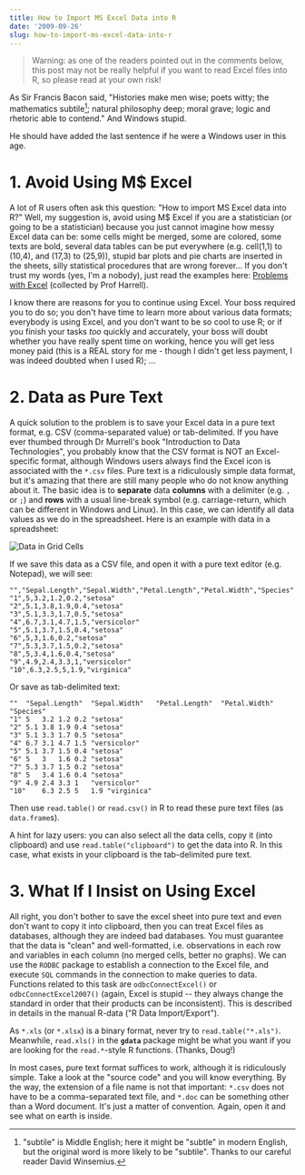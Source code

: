 ```yaml
---
title: How to Import MS Excel Data into R
date: '2009-09-26'
slug: how-to-import-ms-excel-data-into-r
---
```


> Warning: as one of the readers pointed out in the comments below, this post may not be really helpful if you want to read Excel files into R, so please read at your own risk!

As Sir Francis Bacon said, "Histories make men wise; poets witty; the mathematics subtile[^1]; natural philosophy deep; moral grave; logic and rhetoric able to contend." And Windows stupid.

He should have added the last sentence if he were a Windows user in this age.

# 1. Avoid Using M$ Excel

A lot of R users often ask this question: "How to import MS Excel data into R?" Well, my suggestion is, avoid using M$ Excel if you are a statistician (or going to be a statistician) because you just cannot imagine how messy Excel data can be: some cells might be merged, some are colored, some texts are bold, several data tables can be put everywhere (e.g. cell(1,1) to (10,4), and (17,3) to (25,9)), stupid bar plots and pie charts are inserted in the sheets, silly statistical procedures that are wrong forever... If you don't trust my words (yes, I'm a nobody), just read the examples here: [Problems with Excel](http://biostat.mc.vanderbilt.edu/twiki/bin/view/Main/ExcelProblems) (collected by Prof Harrell).

I know there are reasons for you to continue using Excel. Your boss required you to do so; you don't have time to learn more about various data formats; everybody is using Excel, and you don't want to be so cool to use R; or if you finish your tasks _too_ quickly and accurately, your boss will doubt whether you have really spent time on working, hence you will get less money paid (this is a REAL story for me - though I didn't get less payment, I was indeed doubted when I used R); ...

# 2. Data as Pure Text

A quick solution to the problem is to save your Excel data in a pure text format, e.g. CSV (comma-separated value) or tab-delimited. If you have ever thumbed through Dr Murrell's book "Introduction to Data Technologies", you probably know that the CSV format is NOT an Excel-specific format, although Windows users always find the Excel icon is associated with the `*.csv` files. Pure text is a ridiculously simple data format, but it's amazing that there are still many people who do not know anything about it. The basic idea is to **separate** data **columns** with a delimiter (e.g. `,` or `;`) and **rows** with a usual line-break symbol (e.g. carriage-return, which can be different in Windows and Linux). In this case, we can identify all data values as we do in the spreadsheet. Here is an example with data in a spreadsheet:

![Data in Grid Cells](https://db.yihui.name/imgur/3okhD.png)

If we save this data as a CSV file, and open it with a pure text editor (e.g. Notepad), we will see:

    "","Sepal.Length","Sepal.Width","Petal.Length","Petal.Width","Species"
    "1",5,3.2,1.2,0.2,"setosa"
    "2",5.1,3.8,1.9,0.4,"setosa"
    "3",5.1,3.3,1.7,0.5,"setosa"
    "4",6.7,3.1,4.7,1.5,"versicolor"
    "5",5.1,3.7,1.5,0.4,"setosa"
    "6",5,3,1.6,0.2,"setosa"
    "7",5.3,3.7,1.5,0.2,"setosa"
    "8",5,3.4,1.6,0.4,"setosa"
    "9",4.9,2.4,3.3,1,"versicolor"
    "10",6.3,2.5,5,1.9,"virginica"

Or save as tab-delimited text:

    ""	"Sepal.Length"	"Sepal.Width"	"Petal.Length"	"Petal.Width"	"Species"
    "1"	5	3.2	1.2	0.2	"setosa"
    "2"	5.1	3.8	1.9	0.4	"setosa"
    "3"	5.1	3.3	1.7	0.5	"setosa"
    "4"	6.7	3.1	4.7	1.5	"versicolor"
    "5"	5.1	3.7	1.5	0.4	"setosa"
    "6"	5	3	1.6	0.2	"setosa"
    "7"	5.3	3.7	1.5	0.2	"setosa"
    "8"	5	3.4	1.6	0.4	"setosa"
    "9"	4.9	2.4	3.3	1	"versicolor"
    "10"	6.3	2.5	5	1.9	"virginica"


Then use `read.table()` or `read.csv()` in R to read these pure text files (as `data.frame`s).

A hint for lazy users: you can also select all the data cells, copy it (into clipboard) and use `read.table("clipboard")` to get the data into R. In this case, what exists in your clipboard is the tab-delimited pure text.

# 3. What If I Insist on Using Excel

All right, you don't bother to save the excel sheet into pure text and even don't want to copy it into clipboard, then you can treat Excel files as databases, although they are indeed bad databases. You must guarantee that the data is "clean" and well-formatted, i.e. observations in each row and variables in each column (no merged cells, better no graphs). We can use the `RODBC` package to establish a connection to the Excel file, and execute `SQL` commands in the connection to make queries to data. Functions related to this task are `odbcConnectExcel()` or `odbcConnectExcel2007()` (again, Excel is stupid -- they always change the standard in order that their products can be inconsistent). This is described in details in the manual R-data ("R Data Import/Export").

As `*.xls` (or `*.xlsx`) is a binary format, never try to `read.table("*.xls")`. Meanwhile, `read.xls()` in the **`gdata`** package might be what you want if you are looking for the `read.*`-style R functions. (Thanks, Doug!)

In most cases, pure text format suffices to work, although it is ridiculously simple. Take a look at the "source code" and you will know everything. By the way, the extension of a file name is not that important: `*.csv` does not have to be a comma-separated text file, and `*.doc` can be something other than a Word document. It's just a matter of convention. Again, open it and see what on earth is inside.

[^1]: "subtile" is Middle English; here it might be "subtle" in modern English, but the original word is more likely to be "subtile". Thanks to our careful reader David Winsemius.

